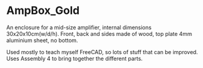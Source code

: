 # AmpBox_Gold

An enclosure for a mid-size amplifier, internal dimensions 30x20x10cm(w/d/h). Front, back and sides made of wood, top plate 4mm aluminium sheet, no bottom.

Used mostly to teach myself FreeCAD, so lots of stuff that can be improved. Uses Assembly 4 to bring together the different parts.
